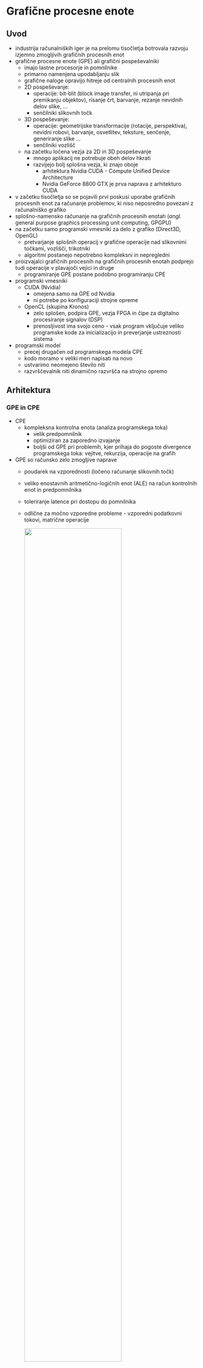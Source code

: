 # Grafične procesne enote

## Uvod

- industrija računalniških iger je na prelomu tisočletja botrovala razvoju izjemno zmogljivih grafičnih procesnih enot
- grafične procesne enote (GPE) ali grafični pospeševalniki
  - imajo lastne procesorje in pomnilnike
  - primarno namenjena upodabljanju slik
  - grafične naloge opravijo hitreje od centralnih procesnih enot
  - 2D pospeševanje:
    - operacije: bit-blit (block image transfer, ni utripanja pri premikanju objektov), risanje črt, barvanje, rezanje nevidnih delov slike, ...
    - senčilniki slikovnih točk
  - 3D pospeševanje:
    - operacije: geometrijske transformacije (rotacije, perspektiva), nevidni robovi, barvanje, osvetlitev, teksture, senčenje, generiranje slike ...
    - senčilniki vozlišč
  - na začetku ločena vezja za 2D in 3D pospeševanje
    - mnogo aplikacij ne potrebuje obeh delov hkrati
    - razvijejo bolj splošna vezja, ki znajo oboje
      - arhitektura Nvidia CUDA - Compute Unified Device Architecture
      - Nvidia GeForce 8800 GTX je prva naprava z arhitekturo CUDA
- v začetku tisočletja so se pojavili prvi poskusi uporabe grafičnih procesnih enot za računanje problemov, ki niso neposredno povezani z računalniško grafiko
- splošno-namensko računanje na grafičnih procesnih enotah (*angl.* general purpose graphics processing unit computing, GPGPU)
- na začetku samo programski vmesniki za delo z grafiko (Direct3D, OpenGL)
  - pretvarjanje splošnih operacij v grafične operacije nad slikovnimi točkami, vozlišči, trikotniki
  - algoritmi postanejo nepotrebno kompleksni in nepregledni
- proizvajalci grafičnih procesnih na grafičnih procesnih enotah podprejo tudi operacije v plavajoči vejici in druge
  - programiranje GPE postane podobno programiranju CPE
- programski vmesniki
  - CUDA (Nvidia)
    - omejena samo na GPE od Nvidia
    - ni potrebe po konfiguraciji strojne opreme
  - OpenCL (skupina Kronos)
    - zelo splošen, podpira GPE, vezja FPGA in čipe za digitalno procesiranje signalov (DSP)
    - prenosljivost ima svojo ceno - vsak program vključuje veliko programske kode za inicializacijo in preverjanje ustreznosti sistema
- programski model
  - precej drugačen od programskega modela CPE
  - kodo moramo v veliki meri napisati na novo
  - ustvarimo neomejeno število niti
  - razvrščevalnik niti dinamično razvršča na strojno opremo

## Arhitektura

### GPE in CPE

- CPE
  - kompleksna kontrolna enota (analiza programskega toka)
    - velik predpomnilnik
    - optimiziran za zaporedno izvajanje
    - boljši od GPE pri problemih, kjer prihaja do pogoste divergence programskega toka: vejitve, rekurzija, operacije na grafih
- GPE so računsko zelo zmogljive naprave
  - poudarek na vzporednosti (ločeno računanje slikovnih točk)
  - veliko enostavnih aritmetično-logičnih enot (ALE) na račun kontrolnih enot in predpomnilnika
  - toleriranje latence pri dostopu do pomnilnika
  - odlične za močno vzporedne probleme - vzporedni podatkovni tokovi, matrične operacije

    <img src="slike/silicij.png" width="75%" />
  
### Hierarhična zasnova procesorjev

- računska enota
  - *angl.*  compute unit, multiprocessor - MP, SIMD engine
  - podobno kot jedro na CPE
  - svoj nabor ukazov
  - zgrajena je iz množice procesnih elementov in drugih računskih enot ter kontrolnih enot

- procesni element
  - *angl.* processing elements - PE, streaming processor - SP, core, ALE
  - podobna vloga kot ALE na CPE
  - koncept SIMD (*angl.* single instruction multiple data)
  - v novejših arhitekturah specializirane enote za celoštevilčno računanje, računanje v enojni in dvojni natančnosti

- druge računske enote
  - posebne funkcije (*angl.* special function units)
  - tenzorska jedra

- kontrolna enota nadzira več procesnih elementov
  - prevzem in dekodiranje ukazov
    - nima naprednih funkcij analize ukaznega toka
    - zakrivanje latence dostopa do pomnilnika z dobrim razvrščanjem ogromne množice niti
    - razvrščanje niti na procesne elemente (*angl.* warp scheduler)
    - prevzem in shranjevanje operandov (*angl.* load/store units)

<img src="slike/racunske-enote.png" width="100%" />

*Vir: dokumenti na spletnih straneh [Nvidia](https://www.nvidia.com/)*

### Hierarhična zasnova pomnilnikov

- računska enota
  - zasebni pomnilnik (*angl.* private memory) imenovan tudi registri (*angl.* register file)
    - 32-bitni registri
    - razdeljen med procesne elemente
    - vsaka nit dobi svoj delež
    - prevajalnik za lokalne spremenljivke v jedru uporabi registre
    - če registrov zmanjka, uporabi del globalnega pomnilnika!
    - dostopni čas: 1 cikel
  - L1 predpomnilnik in skupni pomnilnik (*angl.* shared memory)
    - v naprej določimo razmerje med L1 predpomnilnikom in skupnim pomnilnikom
    - preko skupnega pomnilnika si niti izmenjujejo podatke
    - dostopni čas: 1 - 32 ciklov
- naprava
  - predpomnilnik L2
    - skupen vsem računskim enotam
    - z njim naprava upravlja samodejno
  - globalni pomnilnik
    - za izmenjevanje podatkov s CPE
    - računske enote lahko berejo in pišejo
    - razdeljen na segmente po 128 bajtov, v računsko enoto se vedno prenese celoten segment
    - dostopno čas: ~500 ciklov
  - pomnilnik konstant
    - za izmenjevanje podatkov s CPE
    - računske enote lahko samo berejo
    - dostopno čas: ~500 ciklov

    <img src="slike/naprava-zgradba.png" width="90%" />

## Heterogeni sistem

- poleg CPE vsebuje enega ali več pospeševalnikov
- CPE pravimo gostitelj (*angl.* host), pospeševalniku pa naprava (*angl.* device)
- naprava je z gostiteljem običajno povezana preko hitrega vodila
- razbremenjevanje glavnega procesorja (*angl.* offload)
- programi za heterogene sisteme so sestavljeni iz dveh delov
  - zaporedne kode na gostitelju
    - detekcija naprave (1)
    - prevajanje (2) in prenos programa na napravo (3)
    - prenos podatkov na napravo (4)
    - sproži izvajanje programa na napravi (5)
    - prenos podatkov nazaj na gostitelja (7)
  - vzporedno izvajane kode na napravi (6)
    - ščepec ali jedro (*angl.* kernel)
    - kodo izvaja vsaka nit
- asinhrono izvajanje
  - ko gostitelj sproži izvajanje ščepca, lahko nadaljuje z izvajanjem svojega programa
  - izvajanje ščepca se lahko prekriva s prenašanjem podatkov med napravo in gostiteljem

    <img src="slike/izvajalni-model.png" width="50%" />

## Izvajalni model

- poudarek na podatkovnem paralelizmu
- izvajati želimo ogromno število niti, tako bodo vedno na voljo niti, ki so pripravljene na izvajanje - zakrivanje latence dostopa do glavnega pomnilnika
- hierarhična organizacija niti
  - sledi hierarhični arhitekturi procesorjev in pomnilnikov: blok niti in snop niti
  - blok niti
    - bloke niti na računske enote enakomerno razvršča glavni razvrščevalnik na napravi
    - vse niti v bloku se izvajajo na isti računski enoti
    - na isti računski enoti se hkrati lahko izvaja več različnih blokov niti, števil oje omejeno z arhitekturo GPE
    - blok niti se na računski enoti izvaja neodvisno od ostalih blokov
    - vrstni red izvajanja blokov ni podan: predvideti moramo, da se bloki lahko izvajajo celo zaporedno
    - blok niti se na računski enoti izvaja dokler z izvajanjem ne zaključijo vse niti v bloku
    - niti v bloku si lahko izmenjujejo podatke preko skupnega pomnilnika
    - niti v bloku lahko preko skupnega pomnilnika sinhroniziramo
  - snop niti
    - predstavlja manjšo skupino niti v bloku z zaporednimi indeksi (32 pri Nvidia GPE)
    - snop je osnovna enota, s katero upravlja računska enota
    - niti v snopu izvajajo isti ukaz
      - koncept SIMT (*angl.* single instruction multiple threads)
      - vsaka nit ima svoj programski števec in zasebne registre, zato se lahko neodvisno vejijo in izvajajo
      - izvajanje niti v snopu je učinkovito, če vse hkrati izvajajo isti ukaz
      - če niti v snopu vejijo, se začnejo izvajati zaporedno, dokler se vse ne vrnejo na isti ukaz
    - preklapljanje med snopi
      - če snop ni pripravljen (branje ali pisanje operandov v pomnilnik), lahko razvrščevalnik da v izvajanje drug razpoložljiv snop iz kateregakoli bloka, ki se izvaja na računski enoti
      - pri preklapljanju ni režijskih stroškov
        - strojni viri (pomnilniki, registri) so enakomerno razdeljeni med vse niti na računski enoti
        - stanje snopa je ves čas na voljo, ob preklapljanju zato ni potrebe po shranjevanju in restavriranju registrov
- dostop do glavnega pomnilnika
  - glavni pomnilnik je razdeljen na segmente po 128 bajtov
  - če niti iz istega snopa dostopajo do različnih podatkov v istem segmentu, se podatki dostavijo v eni pomnilniški transakciji
  - če so v segmentu podatki, ki jih ni zahtevala nobena nit, se ti vseeno prenesejo, s čimer se zmanjša efektivna prepustnost
  - če dve niti iz istega snopa dostopata do podatkov v različnih segmentih, se podatki dostavijo v dveh pomnilniških transakcijah
- omejitve
  - največje število niti v bloku (1024)
  - največje število niti na eni računski enoti (2048)
  - največje število blokov na eni računski enoti (32)
  - število niti v snopu (16/32)
  - največje število snopov na eni računski enoti (64)
  - največje število registrov na nit (255)
  - velikost skupnega pomnilnika za računsko enoto (48 - 228 kB)
  - velikost skupnega pomnilnika za blok (48 kB)

- lastnostni naprave
  - poizvedba o trenutnem stanju naprave v sistemu

    ```bash
    srun --partition=gpu --gpus=1 nvidia-smi --query
    ```

  - program za izpis podatkov o napravi: [naprava.c](koda/naprava.c)
  - primer izpisa

    ```C
    ======= Device 0: "NVIDIA H100 PCIe" =======

    cudaDeviceGetProperties:
        CUDA Architecture:                             Hopper, 9.0

        GPU clock rate (MHz):                          1755
        Memory clock rate (MHz):                       1593
        Memory bus width (bits):                       5120
        Peak memory bandwidth (GB/s):                  2039

        Number of MPs:                                 114
        Number of cores per MP:                        128
        Total number of cores:                         14592

        Total amount of global memory (GB):            79
        Total amount of shared memory per MP (kB):     228
        Total amount of shared memory per block (kB):  48
        Maximum number of registers per MP:            65536
        Total number of registers available per block: 65536

        Maximum number of threads per MP:              2048
        Maximum number of threads per block:           1024
        Warp size:                                     32

        Max dimension size of a thread block (x,y,z):  (1024, 1024, 64)
        Max dimension size of a grid size    (x,y,z):  (2147483647, 65535, 65535)

    cudaDeviceGetAttribute:
        Size of L2 cache in MB:                        50
        Maximum number of blocks per MP:               32    
    ```
